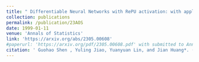 ```yaml
---
title: " Differentiable Neural Networks with RePU activation: with applications to score estimation and isotonic regression."
collection: publications
permalink: /publication/23AOS
date: 1999-01-11
venue: 'Annals of Statistics'
link: 'https://arxiv.org/abs/2305.00608'
#paperurl: 'https://arxiv.org/pdf/2305.00608.pdf' with submitted to Annals of Statistics.
citation: ' Guohao Shen , Yuling Jiao, Yuanyuan Lin, and Jian Huang*. (2023). &quot;Differentiable Neural Networks with RePU activation: with applications to score estimation and isotonic regression. &quot; <i> Under review.</i>'
---
```

